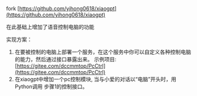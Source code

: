 fork [https://github.com/yihong0618/xiaogpt](https://github.com/yihong0618/xiaogpt)

在此基础上增加了语音控制电脑的功能

实现方案：
1. 在要被控制的电脑上部署一个服务，在这个服务中你可以自定义各种控制电脑的能力，然后通过接口暴露出来。 示例项目: [https://gitee.com/dccmmtop/PcCtrl](https://gitee.com/dccmmtop/PcCtrl)
2. 在xiaogpt中增加一个pc控制模块, 当与小爱的对话以“电脑”开头时，用Python调用 步骤1的控制接口。

